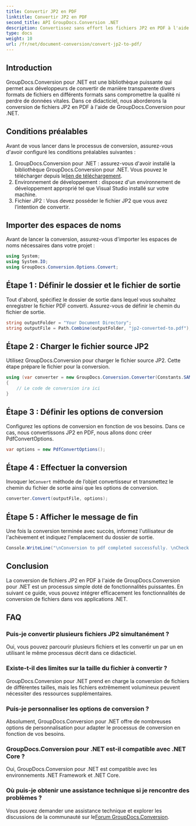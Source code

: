 ```yaml
---
title: Convertir JP2 en PDF
linktitle: Convertir JP2 en PDF
second_title: API GroupDocs.Conversion .NET
description: Convertissez sans effort les fichiers JP2 en PDF à l'aide de GroupDocs.Conversion pour .NET. Suivez notre guide étape par étape pour une intégration transparente.
type: docs
weight: 10
url: /fr/net/document-conversion/convert-jp2-to-pdf/
---
```

## Introduction
GroupDocs.Conversion pour .NET est une bibliothèque puissante qui permet aux développeurs de convertir de manière transparente divers formats de fichiers en différents formats sans compromettre la qualité ni perdre de données vitales. Dans ce didacticiel, nous aborderons la conversion de fichiers JP2 en PDF à l'aide de GroupDocs.Conversion pour .NET. 
## Conditions préalables
Avant de vous lancer dans le processus de conversion, assurez-vous d'avoir configuré les conditions préalables suivantes :
1.  GroupDocs.Conversion pour .NET : assurez-vous d'avoir installé la bibliothèque GroupDocs.Conversion pour .NET. Vous pouvez le télécharger depuis le[lien de téléchargement](https://releases.groupdocs.com/conversion/net/).
2. Environnement de développement : disposez d'un environnement de développement approprié tel que Visual Studio installé sur votre machine.
3. Fichier JP2 : Vous devez posséder le fichier JP2 que vous avez l’intention de convertir.

## Importer des espaces de noms
Avant de lancer la conversion, assurez-vous d'importer les espaces de noms nécessaires dans votre projet :
```csharp
using System;
using System.IO;
using GroupDocs.Conversion.Options.Convert;
```

## Étape 1 : Définir le dossier et le fichier de sortie
Tout d'abord, spécifiez le dossier de sortie dans lequel vous souhaitez enregistrer le fichier PDF converti. Assurez-vous de définir le chemin du fichier de sortie.
```csharp
string outputFolder = "Your Document Directory";
string outputFile = Path.Combine(outputFolder, "jp2-converted-to.pdf");
```
## Étape 2 : Charger le fichier source JP2
Utilisez GroupDocs.Conversion pour charger le fichier source JP2. Cette étape prépare le fichier pour la conversion.
```csharp
using (var converter = new GroupDocs.Conversion.Converter(Constants.SAMPLE_JP2))
{
    // Le code de conversion ira ici
}
```
## Étape 3 : Définir les options de conversion
Configurez les options de conversion en fonction de vos besoins. Dans ce cas, nous convertissons JP2 en PDF, nous allons donc créer PdfConvertOptions.
```csharp
var options = new PdfConvertOptions();
```
## Étape 4 : Effectuer la conversion
 Invoquer le`Convert` méthode de l’objet convertisseur et transmettez le chemin du fichier de sortie ainsi que les options de conversion.
```csharp
converter.Convert(outputFile, options);
```
## Étape 5 : Afficher le message de fin
Une fois la conversion terminée avec succès, informez l'utilisateur de l'achèvement et indiquez l'emplacement du dossier de sortie.
```csharp
Console.WriteLine("\nConversion to pdf completed successfully. \nCheck output in {0}", outputFolder);
```

## Conclusion
La conversion de fichiers JP2 en PDF à l'aide de GroupDocs.Conversion pour .NET est un processus simple doté de fonctionnalités puissantes. En suivant ce guide, vous pouvez intégrer efficacement les fonctionnalités de conversion de fichiers dans vos applications .NET.
## FAQ
### Puis-je convertir plusieurs fichiers JP2 simultanément ?
Oui, vous pouvez parcourir plusieurs fichiers et les convertir un par un en utilisant le même processus décrit dans ce didacticiel.
### Existe-t-il des limites sur la taille du fichier à convertir ?
GroupDocs.Conversion pour .NET prend en charge la conversion de fichiers de différentes tailles, mais les fichiers extrêmement volumineux peuvent nécessiter des ressources supplémentaires.
### Puis-je personnaliser les options de conversion ?
Absolument, GroupDocs.Conversion pour .NET offre de nombreuses options de personnalisation pour adapter le processus de conversion en fonction de vos besoins.
### GroupDocs.Conversion pour .NET est-il compatible avec .NET Core ?
Oui, GroupDocs.Conversion pour .NET est compatible avec les environnements .NET Framework et .NET Core.
### Où puis-je obtenir une assistance technique si je rencontre des problèmes ?
 Vous pouvez demander une assistance technique et explorer les discussions de la communauté sur le[Forum GroupDocs.Conversion](https://forum.groupdocs.com/c/conversion/11).